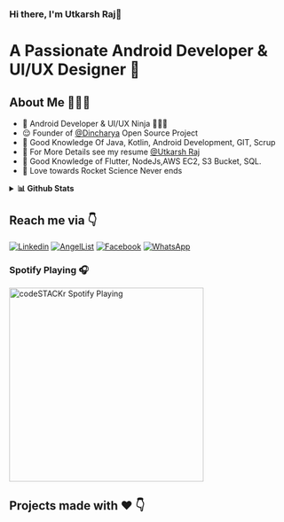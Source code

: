 ### Hi there, I'm Utkarsh Raj👋


# A Passionate Android Developer & UI/UX Designer 🚀 

## About Me 🤷🏻‍♂️

* 📱 Android Developer &  UI/UX Ninja 🦹🏻‍♂️ 
* 😌 Founder of [@Dincharya](https://play.google.com/store/apps/details?id=com.dincharya) Open Source Project
* 🐶 Good Knowledge Of Java, Kotlin, Android Development, GIT, Scrup
* 📸 For More Details see my resume [@Utkarsh Raj](https://drive.google.com/drive/u/0/search?q=utkarshcv)
* 📝 Good Knowledge of Flutter, NodeJs,AWS EC2, S3 Bucket, SQL.
* 🚀 Love towards Rocket Science Never ends

<details>
  <summary><b>📊 Github Stats</b></summary>
  <p align="center"> <img src="https://github-readme-stats.vercel.app/api?username=coolutkarshraj&count_private=true&show_icons=true&include_all_commits=true%22%20alt=%22Utkarsh%20Raj%20|%20Stats" />
</details>

## Reach me via 👇

[![Linkedin](https://img.shields.io/badge/LinkedIn-blue.svg?style=for-the-badge&logo=linkedin)](https://www.linkedin.com/in/utkarsh-raj-cpr/)
[![AngelList](https://img.shields.io/badge/AngelList-blue.svg?style=for-the-badge&logo=AngelList)](https://angel.co/u/utkarshraj)
[![Facebook](https://img.shields.io/badge/Facebook-pink.svg?style=for-the-badge&logo=Facebook)](https://www.facebook.com/utkarsh.raj.73744/)
[![WhatsApp](https://img.shields.io/badge/Whatsapp-red.svg?style=for-the-badge&logo=Whatsapp)](https://api.whatsapp.com/send?phone=8825383940&text=Utkarsh%20Raj%20-:%20Senior%20Software%20Developer%20At%20EngineCAL)


### Spotify Playing 🎧

[<img src="https://now-playing-codestackr.vercel.app/api/spotify-playing" alt="codeSTACKr Spotify Playing" width="350" />](https://www.youtube.com/watch?v=7PzwOiW8-n0)

## Projects made with ❤️ 👇

